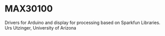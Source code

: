 # MAX30100
Drivers for Arduino and display for processing based on Sparkfun Libraries.
Urs Utzinger, University of Arizona
